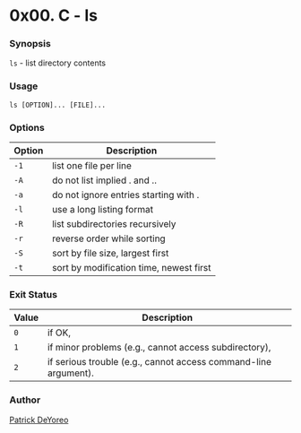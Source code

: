 # 0x00. C - ls

### Synopsis

`ls` - list directory contents

### Usage

`ls [OPTION]... [FILE]...`

### Options

Option | Description
------ | ------------
`-1`   | list one file per line
`-A`   | do not list implied . and ..
`-a`   | do not ignore entries starting with .
`-l`   | use a long listing format
`-R`   | list subdirectories recursively
`-r`   | reverse order while sorting
`-S`   | sort by file size, largest first
`-t`   | sort by modification time, newest first

### Exit Status

Value | Description
----- | -----------
`0`   | if OK,
`1`   | if minor problems (e.g., cannot access subdirectory),
`2`   | if serious trouble (e.g., cannot access command-line argument).

### Author

[Patrick DeYoreo](github.com/patrickdeyoreo)
